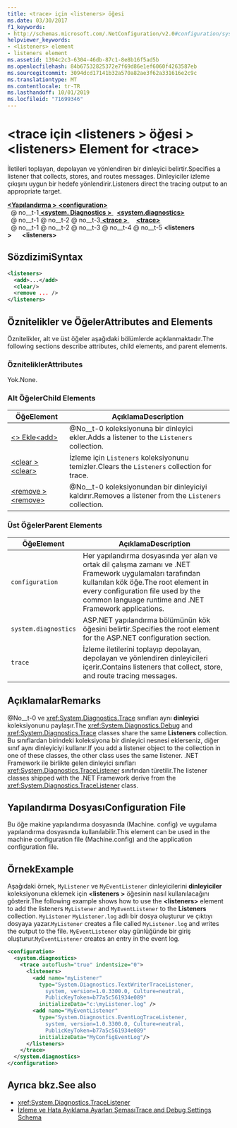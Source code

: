 ```yaml
---
title: <trace> için <listeners> öğesi
ms.date: 03/30/2017
f1_keywords:
- http://schemas.microsoft.com/.NetConfiguration/v2.0#configuration/system.diagnostics/trace/listeners
helpviewer_keywords:
- <listeners> element
- listeners element
ms.assetid: 1394c2c3-6304-46db-87c1-8e8b16f5ad5b
ms.openlocfilehash: 84b67532825372e7f69d86e1ef6060f4263587eb
ms.sourcegitcommit: 3094dcd17141b32a570a82ae3f62a331616e2c9c
ms.translationtype: MT
ms.contentlocale: tr-TR
ms.lasthandoff: 10/01/2019
ms.locfileid: "71699346"
---
```

# <a name="listeners-element-for-trace"></a><span data-ttu-id="73c67-102">\<trace için \<listeners > öğesi ></span><span class="sxs-lookup"><span data-stu-id="73c67-102">\<listeners> Element for \<trace></span></span>
<span data-ttu-id="73c67-103">İletileri toplayan, depolayan ve yönlendiren bir dinleyici belirtir.</span><span class="sxs-lookup"><span data-stu-id="73c67-103">Specifies a listener that collects, stores, and routes messages.</span></span> <span data-ttu-id="73c67-104">Dinleyiciler izleme çıkışını uygun bir hedefe yönlendirir.</span><span class="sxs-lookup"><span data-stu-id="73c67-104">Listeners direct the tracing output to an appropriate target.</span></span>  
  
[<span data-ttu-id="73c67-105"> **\<Yapılandırma >** </span><span class="sxs-lookup"><span data-stu-id="73c67-105">**\<configuration>**</span></span>](../configuration-element.md)  
<span data-ttu-id="73c67-106">&nbsp; @ no__t-1[ **\<system. Diagnostics >** ](system-diagnostics-element.md)</span><span class="sxs-lookup"><span data-stu-id="73c67-106">&nbsp;&nbsp;[**\<system.diagnostics>**](system-diagnostics-element.md)</span></span>  
<span data-ttu-id="73c67-107">&nbsp; @ no__t-1 @ no__t-2 @ no__t-3[ **\<trace >** ](trace-element.md)</span><span class="sxs-lookup"><span data-stu-id="73c67-107">&nbsp;&nbsp;&nbsp;&nbsp;[**\<trace>**](trace-element.md)</span></span>  
<span data-ttu-id="73c67-108">&nbsp; @ no__t-1 @ no__t-2 @ no__t-3 @ no__t-4 @ no__t-5 **\<listeners >**</span><span class="sxs-lookup"><span data-stu-id="73c67-108">&nbsp;&nbsp;&nbsp;&nbsp;&nbsp;&nbsp;**\<listeners>**</span></span>  
  
## <a name="syntax"></a><span data-ttu-id="73c67-109">Sözdizimi</span><span class="sxs-lookup"><span data-stu-id="73c67-109">Syntax</span></span>  
  
```xml  
<listeners>   
  <add>...</add>  
  <clear/>  
  <remove ... />  
</listeners>  
```  
  
## <a name="attributes-and-elements"></a><span data-ttu-id="73c67-110">Öznitelikler ve Öğeler</span><span class="sxs-lookup"><span data-stu-id="73c67-110">Attributes and Elements</span></span>  
 <span data-ttu-id="73c67-111">Öznitelikler, alt ve üst öğeler aşağıdaki bölümlerde açıklanmaktadır.</span><span class="sxs-lookup"><span data-stu-id="73c67-111">The following sections describe attributes, child elements, and parent elements.</span></span>  
  
### <a name="attributes"></a><span data-ttu-id="73c67-112">Öznitelikler</span><span class="sxs-lookup"><span data-stu-id="73c67-112">Attributes</span></span>  
 <span data-ttu-id="73c67-113">Yok.</span><span class="sxs-lookup"><span data-stu-id="73c67-113">None.</span></span>  
  
### <a name="child-elements"></a><span data-ttu-id="73c67-114">Alt Öğeler</span><span class="sxs-lookup"><span data-stu-id="73c67-114">Child Elements</span></span>  
  
|<span data-ttu-id="73c67-115">Öğe</span><span class="sxs-lookup"><span data-stu-id="73c67-115">Element</span></span>|<span data-ttu-id="73c67-116">Açıklama</span><span class="sxs-lookup"><span data-stu-id="73c67-116">Description</span></span>|  
|-------------|-----------------|  
|[<span data-ttu-id="73c67-117">\<> Ekle</span><span class="sxs-lookup"><span data-stu-id="73c67-117">\<add></span></span>](add-element-for-listeners-for-trace.md)|<span data-ttu-id="73c67-118">@No__t-0 koleksiyonuna bir dinleyici ekler.</span><span class="sxs-lookup"><span data-stu-id="73c67-118">Adds a listener to the `Listeners` collection.</span></span>|  
|[<span data-ttu-id="73c67-119">\<clear ></span><span class="sxs-lookup"><span data-stu-id="73c67-119">\<clear></span></span>](clear-element-for-listeners-for-trace.md)|<span data-ttu-id="73c67-120">İzleme için `Listeners` koleksiyonunu temizler.</span><span class="sxs-lookup"><span data-stu-id="73c67-120">Clears the `Listeners` collection for trace.</span></span>|  
|[<span data-ttu-id="73c67-121">\<remove ></span><span class="sxs-lookup"><span data-stu-id="73c67-121">\<remove></span></span>](remove-element-for-listeners-for-trace.md)|<span data-ttu-id="73c67-122">@No__t-0 koleksiyonundan bir dinleyiciyi kaldırır.</span><span class="sxs-lookup"><span data-stu-id="73c67-122">Removes a listener from the `Listeners` collection.</span></span>|  
  
### <a name="parent-elements"></a><span data-ttu-id="73c67-123">Üst Öğeler</span><span class="sxs-lookup"><span data-stu-id="73c67-123">Parent Elements</span></span>  
  
|<span data-ttu-id="73c67-124">Öğe</span><span class="sxs-lookup"><span data-stu-id="73c67-124">Element</span></span>|<span data-ttu-id="73c67-125">Açıklama</span><span class="sxs-lookup"><span data-stu-id="73c67-125">Description</span></span>|  
|-------------|-----------------|  
|`configuration`|<span data-ttu-id="73c67-126">Her yapılandırma dosyasında yer alan ve ortak dil çalışma zamanı ve .NET Framework uygulamaları tarafından kullanılan kök öğe.</span><span class="sxs-lookup"><span data-stu-id="73c67-126">The root element in every configuration file used by the common language runtime and .NET Framework applications.</span></span>|  
|`system.diagnostics`|<span data-ttu-id="73c67-127">ASP.NET yapılandırma bölümünün kök öğesini belirtir.</span><span class="sxs-lookup"><span data-stu-id="73c67-127">Specifies the root element for the ASP.NET configuration section.</span></span>|  
|`trace`|<span data-ttu-id="73c67-128">İzleme iletilerini toplayıp depolayan, depolayan ve yönlendiren dinleyicileri içerir.</span><span class="sxs-lookup"><span data-stu-id="73c67-128">Contains listeners that collect, store, and route tracing messages.</span></span>|  
  
## <a name="remarks"></a><span data-ttu-id="73c67-129">Açıklamalar</span><span class="sxs-lookup"><span data-stu-id="73c67-129">Remarks</span></span>  
 <span data-ttu-id="73c67-130">@No__t-0 ve <xref:System.Diagnostics.Trace> sınıfları aynı **dinleyici** koleksiyonunu paylaşır.</span><span class="sxs-lookup"><span data-stu-id="73c67-130">The <xref:System.Diagnostics.Debug> and <xref:System.Diagnostics.Trace> classes share the same **Listeners** collection.</span></span> <span data-ttu-id="73c67-131">Bu sınıflardan birindeki koleksiyona bir dinleyici nesnesi eklerseniz, diğer sınıf aynı dinleyiciyi kullanır.</span><span class="sxs-lookup"><span data-stu-id="73c67-131">If you add a listener object to the collection in one of these classes, the other class uses the same listener.</span></span> <span data-ttu-id="73c67-132">.NET Framework ile birlikte gelen dinleyici sınıfları <xref:System.Diagnostics.TraceListener> sınıfından türetilir.</span><span class="sxs-lookup"><span data-stu-id="73c67-132">The listener classes shipped with the .NET Framework derive from the <xref:System.Diagnostics.TraceListener> class.</span></span>  
  
## <a name="configuration-file"></a><span data-ttu-id="73c67-133">Yapılandırma Dosyası</span><span class="sxs-lookup"><span data-stu-id="73c67-133">Configuration File</span></span>  
 <span data-ttu-id="73c67-134">Bu öğe makine yapılandırma dosyasında (Machine. config) ve uygulama yapılandırma dosyasında kullanılabilir.</span><span class="sxs-lookup"><span data-stu-id="73c67-134">This element can be used in the machine configuration file (Machine.config) and the application configuration file.</span></span>  
  
## <a name="example"></a><span data-ttu-id="73c67-135">Örnek</span><span class="sxs-lookup"><span data-stu-id="73c67-135">Example</span></span>  
 <span data-ttu-id="73c67-136">Aşağıdaki örnek, `MyListener` ve `MyEventListener` dinleyicilerini **dinleyiciler** koleksiyonuna eklemek için **\<listeners >** öğesinin nasıl kullanılacağını gösterir.</span><span class="sxs-lookup"><span data-stu-id="73c67-136">The following example shows how to use the **\<listeners>** element to add the listeners `MyListener` and `MyEventListener` to the **Listeners** collection.</span></span> <span data-ttu-id="73c67-137">`MyListener` `MyListener.log` adlı bir dosya oluşturur ve çıktıyı dosyaya yazar.</span><span class="sxs-lookup"><span data-stu-id="73c67-137">`MyListener` creates a file called `MyListener.log` and writes the output to the file.</span></span> <span data-ttu-id="73c67-138">`MyEventListener` olay günlüğünde bir giriş oluşturur.</span><span class="sxs-lookup"><span data-stu-id="73c67-138">`MyEventListener` creates an entry in the event log.</span></span>  
  
```xml  
<configuration>  
  <system.diagnostics>  
    <trace autoflush="true" indentsize="0">  
      <listeners>  
        <add name="myListener"   
          type="System.Diagnostics.TextWriterTraceListener,   
            system, version=1.0.3300.0, Culture=neutral,   
            PublicKeyToken=b77a5c561934e089"   
          initializeData="c:\myListener.log" />  
        <add name="MyEventListener"  
          type="System.Diagnostics.EventLogTraceListener,   
            system, version=1.0.3300.0, Culture=neutral,   
            PublicKeyToken=b77a5c561934e089"  
          initializeData="MyConfigEventLog"/>  
      </listeners>  
    </trace>  
  </system.diagnostics>  
</configuration>  
```  
  
## <a name="see-also"></a><span data-ttu-id="73c67-139">Ayrıca bkz.</span><span class="sxs-lookup"><span data-stu-id="73c67-139">See also</span></span>

- <xref:System.Diagnostics.TraceListener>
- [<span data-ttu-id="73c67-140">İzleme ve Hata Ayıklama Ayarları Şeması</span><span class="sxs-lookup"><span data-stu-id="73c67-140">Trace and Debug Settings Schema</span></span>](index.md)
